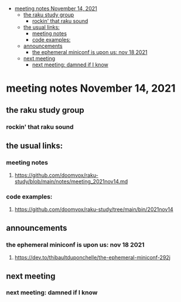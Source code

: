 - [meeting notes November 14, 2021](#org71c6109)
  - [the raku study group](#org9dd3905)
    - [rockin' that raku sound](#orga4039e3)
  - [the usual links:](#org8240715)
    - [meeting notes](#org8cced63)
    - [code examples:](#org22fc4a8)
  - [announcements](#org9dfddb6)
    - [the ephemeral miniconf is upon us: nov 18 2021](#org67f920c)
  - [next meeting](#orgd7f6272)
    - [next meeting: damned if I know](#orgbd048e7)


<a id="org71c6109"></a>

# meeting notes November 14, 2021


<a id="org9dd3905"></a>

## the raku study group


<a id="orga4039e3"></a>

### rockin' that raku sound


<a id="org8240715"></a>

## the usual links:


<a id="org8cced63"></a>

### meeting notes

1.  <https://github.com/doomvox/raku-study/blob/main/notes/meeting_2021nov14.md>


<a id="org22fc4a8"></a>

### code examples:

1.  <https://github.com/doomvox/raku-study/tree/main/bin/2021nov14>


<a id="org9dfddb6"></a>

## announcements


<a id="org67f920c"></a>

### the ephemeral miniconf is upon us: nov 18 2021

1.  <https://dev.to/thibaultduponchelle/the-ephemeral-miniconf-292j>


<a id="orgd7f6272"></a>

## next meeting


<a id="orgbd048e7"></a>

### next meeting: damned if I know
